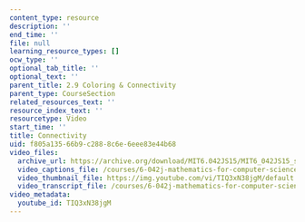 ```yaml
---
content_type: resource
description: ''
end_time: ''
file: null
learning_resource_types: []
ocw_type: ''
optional_tab_title: ''
optional_text: ''
parent_title: 2.9 Coloring & Connectivity
parent_type: CourseSection
related_resources_text: ''
resource_index_text: ''
resourcetype: Video
start_time: ''
title: Connectivity
uid: f805a135-66b9-c288-8c6e-6eee83e44b68
video_files:
  archive_url: https://archive.org/download/MIT6.042JS15/MIT6_042JS15_simpleconnect_video_ipod.mp4
  video_captions_file: /courses/6-042j-mathematics-for-computer-science-spring-2015/545cbcb89f965272b8687656620471c0_TIQ3xN38jgM.vtt
  video_thumbnail_file: https://img.youtube.com/vi/TIQ3xN38jgM/default.jpg
  video_transcript_file: /courses/6-042j-mathematics-for-computer-science-spring-2015/a1481577ce526bedf7fa08fa1ef3157a_TIQ3xN38jgM.pdf
video_metadata:
  youtube_id: TIQ3xN38jgM
---
```

